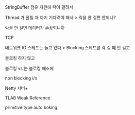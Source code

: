 StringBuffer 
점유 자원에 락이 걸려서

Thread 가 풀릴 때 까지 기다려야 해서 > 락을 안 걸면 안되나?

락을 안 걸면 데이터가 손상되니까


TCP 

네트워크 IO 
스레드는 놀고 있다 > Blocking 
스레드를 락 걸 떄 
안 걸고 


블로킹 하지 않고 

블로킹 vs 논 블로킹 
애초에 

non blocking i/o

Netty 서버+

TLAB
Weak Reference

primitive type auto boking 
